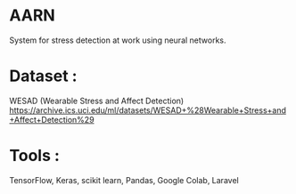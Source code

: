 # AARN
System for stress detection at work using neural networks.

# Dataset : 
WESAD (Wearable Stress and Affect Detection)
https://archive.ics.uci.edu/ml/datasets/WESAD+%28Wearable+Stress+and+Affect+Detection%29

# Tools : 
TensorFlow, Keras, scikit learn, Pandas, Google Colab, Laravel
